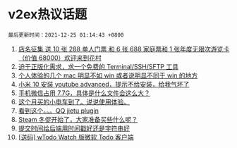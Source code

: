 # v2ex热议话题

`最后更新时间：2021-12-25 01:14:43 +0800`

1. [店名征集 送 10 张 288 单人门票 和 6 张 688 家庭票和 1 张年度无限次游览卡（价值 68000）欢迎来到花村](https://www.v2ex.com/t/824132)
1. [迫于正版化需求，求一个免费的 Terminal/SSH/SFTP 工具](https://www.v2ex.com/t/824167)
1. [个人体验的几个 mac 明显不如 win 或者说明显不同于 win 的地方](https://www.v2ex.com/t/824214)
1. [小米 10 安装 youtube advanced，提示不给安装，给我气坏了](https://www.v2ex.com/t/824148)
1. [手机微信占用 7.7G，具体是什么文件会这么大？](https://www.v2ex.com/t/824174)
1. [这个月买的小电车到了。说说使用体验。](https://www.v2ex.com/t/824140)
1. [看到这个。。。QQ jietu plugin](https://www.v2ex.com/t/824156)
1. [Steam 冬促开始了，大家准备买些什么呢？](https://www.v2ex.com/t/824197)
1. [提交时间给后端用时间戳好还是字符串好](https://www.v2ex.com/t/824255)
1. [[送码] wTodo Watch 版微软 Todo 客户端](https://www.v2ex.com/t/824315)

